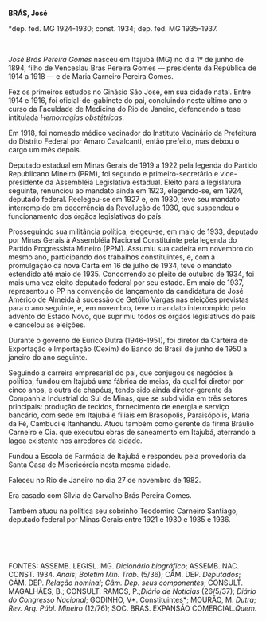 **BRÁS, José**

\*dep. fed. MG 1924-1930; const. 1934; dep. fed. MG 1935-1937.

 

*José Brás Pereira Gomes* nasceu em Itajubá (MG) no dia 1º de junho de
1894, filho de Venceslau Brás Pereira Gomes — presidente da República de
1914 a 1918 — e de Maria Carneiro Pereira Gomes.

Fez os primeiros estudos no Ginásio São José, em sua cidade natal. Entre
1914 e 1916, foi oficial-de-gabinete do pai, concluindo neste último ano
o curso da Faculdade de Medicina do Rio de Janeiro, defendendo a tese
intitulada *Hemorragias obstétricas*.

Em 1918, foi nomeado médico vacinador do Instituto Vacinário da
Prefeitura do Distrito Federal por Amaro Cavalcanti, então prefeito, mas
deixou o cargo um mês depois.

Deputado estadual em Minas Gerais de 1919 a 1922 pela legenda do Partido
Republicano Mineiro (PRM), foi segundo e primeiro-secretário e
vice-presidente da Assembléia Legislativa estadual. Eleito para a
legislatura seguinte, renunciou ao mandato ainda em 1923, elegendo-se,
em 1924, deputado federal. Reelegeu-se em 1927 e, em 1930, teve seu
mandato interrompido em decorrência da Revolução de 1930, que suspendeu
o funcionamento dos órgãos legislativos do país.

Prosseguindo sua militância política, elegeu-se, em maio de 1933,
deputado por Minas Gerais à Assembléia Nacional Constituinte pela
legenda do Partido Progressista Mineiro (PPM). Assumiu sua cadeira em
novembro do mesmo ano, participando dos trabalhos constituintes, e, com
a promulgação da nova Carta em 16 de julho de 1934, teve o mandato
estendido até maio de 1935. Concorrendo ao pleito de outubro de 1934,
foi mais uma vez eleito deputado federal por seu estado. Em maio de
1937, representou o PP na convenção de lançamento da candidatura de José
Américo de Almeida à sucessão de Getúlio Vargas nas eleições previstas
para o ano seguinte, e, em novembro, teve o mandato interrompido pelo
advento do Estado Novo, que suprimiu todos os órgãos legislativos do
país e cancelou as eleições.

Durante o governo de Eurico Dutra (1946-1951), foi diretor da Carteira
de Exportação e Importação (Cexim) do Banco do Brasil de junho de 1950 a
janeiro do ano seguinte.

Seguindo a carreira empresarial do pai, que conjugou os negócios à
política, fundou em Itajubá uma fábrica de meias, da qual foi diretor
por cinco anos, e outra de chapéus, tendo sido ainda diretor-gerente da
Companhia Industrial do Sul de Minas, que se subdividia em três setores
principais: produção de tecidos, fornecimento de energia e serviço
bancário, com sede em Itajubá e filiais em Brasópolis, Paraisópolis,
Maria da Fé, Cambuci e Itanhandu. Atuou também como gerente da firma
Bráulio Carneiro e Cia. que executou obras de saneamento em Itajubá,
aterrando a lagoa existente nos arredores da cidade.

Fundou a Escola de Farmácia de Itajubá e respondeu pela provedoria da
Santa Casa de Misericórdia nesta mesma cidade.

Faleceu no Rio de Janeiro no dia 27 de novembro de 1982.

Era casado com Sílvia de Carvalho Brás Pereira Gomes.

Também atuou na política seu sobrinho Teodomiro Carneiro Santiago,
deputado federal por Minas Gerais entre 1921 e 1930 e 1935 e 1936.

 

 

FONTES: ASSEMB. LEGISL. MG. *Dicionário biográfico*; ASSEMB. NAC. CONST.
1934. *Anais*; *Boletim Min. Trab.* (5/36); CÂM. DEP. *Deputados*; CÂM.
DEP. *Relação nominal*; *Câm. Dep.* *seus* *componentes*; CONSULT.
MAGALHÃES, B.; CONSULT. RAMOS, P.;*Diário de* *Notícias* (26/5/37);
*Diário do Congresso Nacional*; GODINHO, V*. Constituintes*; MOURÃO, M.
*Dutra*; *Rev. Arq. Públ. Mineiro* (12/76); SOC. BRAS. EXPANSÃO
COMERCIAL.*Quem.*

 
